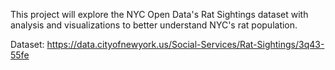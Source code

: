 This project will explore the NYC Open Data's Rat Sightings dataset with analysis and visualizations to better understand NYC's rat population. 

Dataset: https://data.cityofnewyork.us/Social-Services/Rat-Sightings/3q43-55fe



